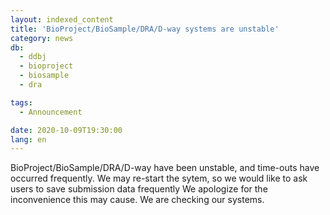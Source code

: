 ```yaml
---
layout: indexed_content
title: 'BioProject/BioSample/DRA/D-way systems are unstable'
category: news
db:
  - ddbj
  - bioproject
  - biosample
  - dra

tags:
  - Announcement

date: 2020-10-09T19:30:00
lang: en
---
```


<p>BioProject/BioSample/DRA/D-way have been unstable, and time-outs have occurred frequently. We may re-start the sytem, so we would like to ask users to save submission data frequently We apologize for the inconvenience this may cause. We are checking our systems.</p>
